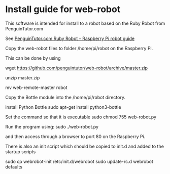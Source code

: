 Install guide for web-robot
===========================

This software is intended for install to a robot based on the Ruby Robot from PenguinTutor.com 

See [PenguinTutor.com Ruby Robot - Raspberry Pi robot guide](http://www.penguintutor.com/electronics/rubyrobot) 


Copy the web-robot files to folder /home/pi/robot on the Raspberry Pi.

This can be done by using

wget https://github.com/penguintutor/web-robot/archive/master.zip 

unzip master.zip

mv web-remote-master robot


Copy the Bottle module into the /home/pi/robot directory.

install Python Bottle
sudo apt-get install python3-bottle

Set the command so that it is executable
sudo chmod 755 web-robot.py

Run the program using:
sudo ./web-robot.py

and then access through a browser to port 80 on the Raspberry Pi.

There is also an init script which should be copied to init.d and added to the startup scripts

sudo cp webrobot-init /etc/init.d/webrobot
sudo update-rc.d webrobot defaults


